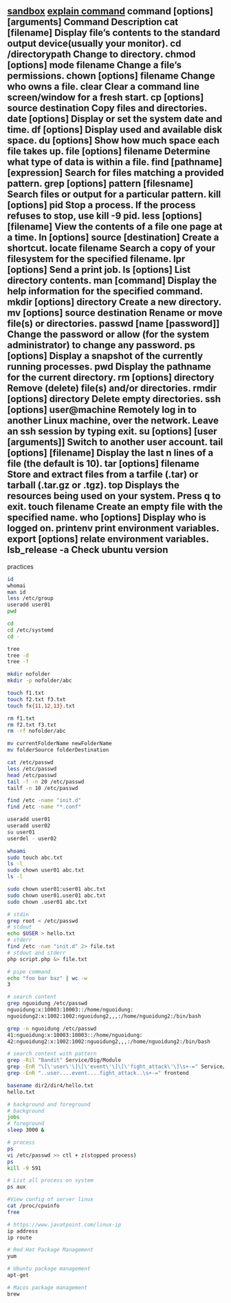 [sandbox](https://glitch.com/edit/#!/sincere-glacier-water?path=server.js%3A1%3A0)
[explain command](https://explainshell.com/explain?cmd=sleep+2000)
command [options] [arguments]
Command	Description
cat [filename]	Display file’s contents to the standard output device(usually your monitor).
cd /directorypath	Change to directory.
chmod [options] mode filename	Change a file’s permissions.
chown [options] filename	Change who owns a file.
clear	Clear a command line screen/window for a fresh start.
cp [options] source destination	Copy files and directories.
date [options]	Display or set the system date and time.
df [options]	Display used and available disk space.
du [options]	Show how much space each file takes up.
file [options] filename	Determine what type of data is within a file.
find [pathname] [expression]	Search for files matching a provided pattern.
grep [options] pattern [filesname]	Search files or output for a particular pattern.
kill [options] pid	Stop a process. If the process refuses to stop, use kill -9 pid.
less [options] [filename]	View the contents of a file one page at a time.
ln [options] source [destination]	Create a shortcut.
locate filename	Search a copy of your filesystem for the specified filename.
lpr [options]	Send a print job.
ls [options]	List directory contents.
man [command]	Display the help information for the specified command.
mkdir [options] directory	Create a new directory.
mv [options] source destination	Rename or move file(s) or directories.
passwd [name [password]]	Change the password or allow (for the system administrator) to change any password.
ps [options]	Display a snapshot of the currently running processes.
pwd	Display the pathname for the current directory.
rm [options] directory	Remove (delete) file(s) and/or directories.
rmdir [options] directory	Delete empty directories.
ssh [options] user@machine	Remotely log in to another Linux machine, over the network. Leave an ssh session by typing exit.
su [options] [user [arguments]]	Switch to another user account.
tail [options] [filename]	Display the last n lines of a file (the default is 10).
tar [options] filename	Store and extract files from a tarfile (.tar) or tarball (.tar.gz or .tgz).
top	Displays the resources being used on your system. Press q to exit.
touch filename	Create an empty file with the specified name.
who [options]	Display who is logged on.
printenv print environment variables.
export [options] relate environment variables.
lsb_release -a Check ubuntu version
-----------------------------------------------
practices
```bash
id
whomai
man id
less /etc/group
useradd user01
pwd

cd
cd /etc/systemd
cd -

tree
tree -d
tree -f

mkdir nofolder
mkdir -p nofolder/abc

touch f1.txt
touch f2.txt f3.txt
touch fx{11,12,13}.txt

rm f1.txt
rm f2.txt f3.txt
rm -rf nofolder/abc

mv currentFolderName newFolderName
mv folderSource folderDestination

cat /etc/passwd
less /etc/passwd
head /etc/passwd
tail -f -n 20 /etc/passwd
tailf -n 10 /etc/passwd

find /etc -name "init.d"
find /etc -name "*.conf"

useradd user01
useradd user02
su user01
userdel - user02

whoami
sudo touch abc.txt
ls -l
sudo chown user01 abc.txt
ls -l

sudo chown user01:user01 abc.txt
sudo chown user01.user01 abc.txt
sudo chown .user01 abc.txt

# stdin
grep root < /etc/passwd
# stdout
echo $USER > hello.txt
# stderr
find /etc -nam "init.d" 2> file.txt
# stdout and stderr
php script.php &> file.txt

# pipe command
echo "foo bar baz" | wc -w
3

# search content
grep nguoidung /etc/passwd
nguoidung:x:10003:10003::/home/nguoidung:
nguoidung2:x:1002:1002:nguoidung2,,,:/home/nguoidung2:/bin/bash

grep -n nguoidung /etc/passwd
41:nguoidung:x:10003:10003::/home/nguoidung:
42:nguoidung2:x:1002:1002:nguoidung2,,,:/home/nguoidung2:/bin/bash

# search content with pattern
grep -Ril "Bandit" Service/Dig/Module
grep -EnR "\[\'user\'\]\[\'event\'\]\[\'fight_attack\'\]\s+-=" Service/ frontend/
grep -EnR "..user....event....fight_attack..\s+-=" frontend

basename dir2/dir4/hello.txt
hello.txt

# background and foreground
# background
jobs
# foreground
sleep 3000 &

# process
ps
vi /etc/passwd >> ctl + z(stopped process)
ps
kill -9 591

# List all process on system
ps aux

#View config of server linux
cat /proc/cpuinfo
free

# https://www.javatpoint.com/linux-ip
ip address
ip route

# Red Hat Package Management
yum

# Ubuntu package management
apt-get

# Macos package management
brew


```
